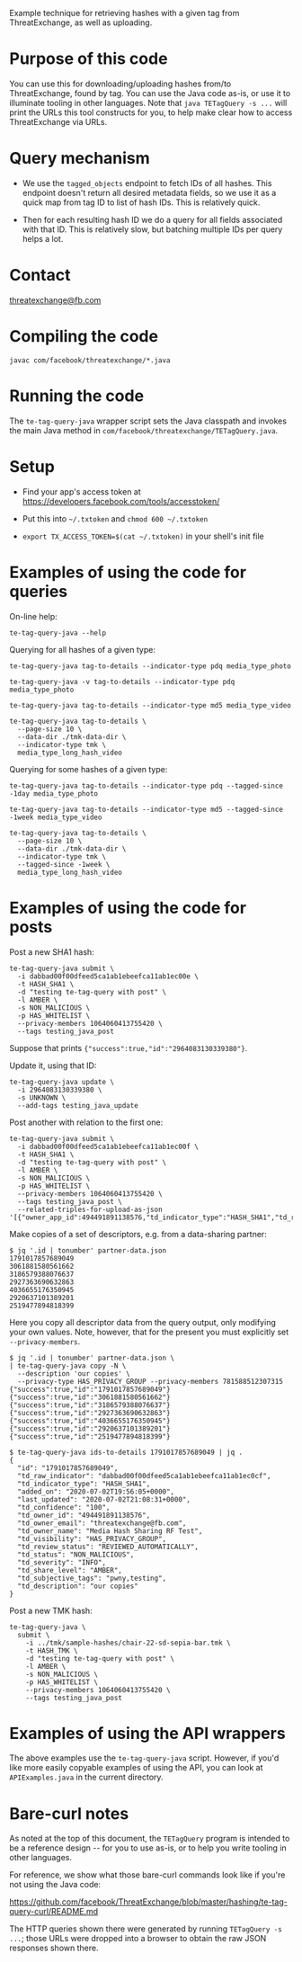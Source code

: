 Example technique for retrieving hashes with a given tag from ThreatExchange, as well as uploading.

# Purpose of this code

You can use this for downloading/uploading hashes from/to ThreatExchange, found by tag. You can use the Java code as-is, or use it to illuminate tooling in other languages. Note that `java TETagQuery -s ...` will print the URLs this tool constructs for you, to help make clear how to access ThreatExchange via URLs.

# Query mechanism

* We use the `tagged_objects` endpoint to fetch IDs of all hashes. This
endpoint doesn't return all desired metadata fields, so we use it as a quick
map from tag ID to list of hash IDs. This is relatively quick.

* Then for each resulting hash ID we do a query for all fields associated with
that ID. This is relatively slow, but batching multiple IDs per query helps a
lot.

# Contact

threatexchange@fb.com

# Compiling the code

```
javac com/facebook/threatexchange/*.java
```

# Running the code

The `te-tag-query-java` wrapper script sets the Java classpath and invokes the main Java method in `com/facebook/threatexchange/TETagQuery.java`.

# Setup

* Find your app's access token at https://developers.facebook.com/tools/accesstoken/

* Put this into `~/.txtoken` and `chmod 600 ~/.txtoken`

* `export TX_ACCESS_TOKEN=$(cat ~/.txtoken)` in your shell's init file

# Examples of using the code for queries

On-line help:
```
te-tag-query-java --help
```

Querying for all hashes of a given type:
```
te-tag-query-java tag-to-details --indicator-type pdq media_type_photo

te-tag-query-java -v tag-to-details --indicator-type pdq media_type_photo

te-tag-query-java tag-to-details --indicator-type md5 media_type_video

te-tag-query-java tag-to-details \
  --page-size 10 \
  --data-dir ./tmk-data-dir \
  --indicator-type tmk \
  media_type_long_hash_video
```

Querying for some hashes of a given type:
```
te-tag-query-java tag-to-details --indicator-type pdq --tagged-since -1day media_type_photo

te-tag-query-java tag-to-details --indicator-type md5 --tagged-since -1week media_type_video

te-tag-query-java tag-to-details \
  --page-size 10 \
  --data-dir ./tmk-data-dir \
  --indicator-type tmk \
  --tagged-since -1week \
  media_type_long_hash_video
```

# Examples of using the code for posts

Post a new SHA1 hash:

```
te-tag-query-java submit \
  -i dabbad00f00dfeed5ca1ab1ebeefca11ab1ec00e \
  -t HASH_SHA1 \
  -d "testing te-tag-query with post" \
  -l AMBER \
  -s NON_MALICIOUS \
  -p HAS_WHITELIST \
  --privacy-members 1064060413755420 \
  --tags testing_java_post
```

Suppose that prints `{"success":true,"id":"2964083130339380"}`.

Update it, using that ID:

```
te-tag-query-java update \
  -i 2964083130339380 \
  -s UNKNOWN \
  --add-tags testing_java_update
```

Post another with relation to the first one:

```
te-tag-query-java submit \
  -i dabbad00f00dfeed5ca1ab1ebeefca11ab1ec00f \
  -t HASH_SHA1 \
  -d "testing te-tag-query with post" \
  -l AMBER \
  -s NON_MALICIOUS \
  -p HAS_WHITELIST \
  --privacy-members 1064060413755420 \
  --tags testing_java_post \
  --related-triples-for-upload-as-json '[{"owner_app_id":494491891138576,"td_indicator_type":"HASH_SHA1","td_raw_indicator":"dabbad00f00dfeed5ca1ab1ebeefca11ab1ec00e"}]'
```

Make copies of a set of descriptors, e.g. from a data-sharing partner:

```
$ jq '.id | tonumber' partner-data.json
1791017857689049
3061881580561662
3186579388076637
2927363690632863
4036655176350945
2920637101389201
2519477894818399
```

Here you copy all descriptor data from the query output, only modifying your own values.
Note, however, that for the present you must explicitly set `--privacy-members`.

```
$ jq '.id | tonumber' partner-data.json \
| te-tag-query-java copy -N \
  --description 'our copies' \
  --privacy-type HAS_PRIVACY_GROUP --privacy-members 781588512307315
{"success":true,"id":"1791017857689049"}
{"success":true,"id":"3061881580561662"}
{"success":true,"id":"3186579388076637"}
{"success":true,"id":"2927363690632863"}
{"success":true,"id":"4036655176350945"}
{"success":true,"id":"2920637101389201"}
{"success":true,"id":"2519477894818399"}
```

```
$ te-tag-query-java ids-to-details 1791017857689049 | jq .
{
  "id": "1791017857689049",
  "td_raw_indicator": "dabbad00f00dfeed5ca1ab1ebeefca11ab1ec0cf",
  "td_indicator_type": "HASH_SHA1",
  "added_on": "2020-07-02T19:56:05+0000",
  "last_updated": "2020-07-02T21:08:31+0000",
  "td_confidence": "100",
  "td_owner_id": "494491891138576",
  "td_owner_email": "threatexchange@fb.com",
  "td_owner_name": "Media Hash Sharing RF Test",
  "td_visibility": "HAS_PRIVACY_GROUP",
  "td_review_status": "REVIEWED_AUTOMATICALLY",
  "td_status": "NON_MALICIOUS",
  "td_severity": "INFO",
  "td_share_level": "AMBER",
  "td_subjective_tags": "pwny,testing",
  "td_description": "our copies"
}
```

Post a new TMK hash:

```
te-tag-query-java \
  submit \
    -i ../tmk/sample-hashes/chair-22-sd-sepia-bar.tmk \
    -t HASH_TMK \
    -d "testing te-tag-query with post" \
    -l AMBER \
    -s NON_MALICIOUS \
    -p HAS_WHITELIST \
    --privacy-members 1064060413755420 \
    --tags testing_java_post
```

# Examples of using the API wrappers

The above examples use the `te-tag-query-java` script. However, if you'd like more easily copyable examples of using the API, you can look at `APIExamples.java` in the current directory.

# Bare-curl notes

As noted at the top of this document, the `TETagQuery` program is intended to be a reference design -- for you to use as-is, or to help you write tooling in other languages.

For reference, we show what those bare-curl commands look like if you're not using the Java code:

https://github.com/facebook/ThreatExchange/blob/master/hashing/te-tag-query-curl/README.md

The HTTP queries shown there were generated by running `TETagQuery -s ...`; those URLs were dropped into a browser to obtain the raw JSON responses shown there.
